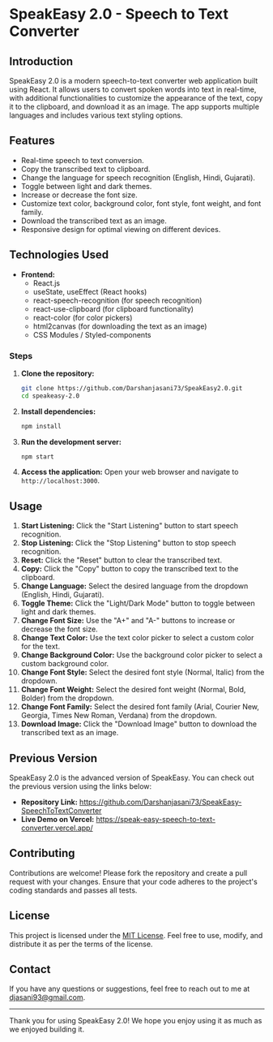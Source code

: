 # SpeakEasy 2.0 - Speech to Text Converter

## Introduction

SpeakEasy 2.0 is a modern speech-to-text converter web application built using React. It allows users to convert spoken words into text in real-time, with additional functionalities to customize the appearance of the text, copy it to the clipboard, and download it as an image. The app supports multiple languages and includes various text styling options.

## Features

- Real-time speech to text conversion.
- Copy the transcribed text to clipboard.
- Change the language for speech recognition (English, Hindi, Gujarati).
- Toggle between light and dark themes.
- Increase or decrease the font size.
- Customize text color, background color, font style, font weight, and font family.
- Download the transcribed text as an image.
- Responsive design for optimal viewing on different devices.

## Technologies Used

- **Frontend:**
  - React.js
  - useState, useEffect (React hooks)
  - react-speech-recognition (for speech recognition)
  - react-use-clipboard (for clipboard functionality)
  - react-color (for color pickers)
  - html2canvas (for downloading the text as an image)
  - CSS Modules / Styled-components

### Steps

1. **Clone the repository:**
   ```sh
   git clone https://github.com/Darshanjasani73/SpeakEasy2.0.git
   cd speakeasy-2.0
   ```

2. **Install dependencies:**
   ```sh
   npm install
   ```

3. **Run the development server:**
   ```sh
   npm start
   ```

4. **Access the application:**
   Open your web browser and navigate to `http://localhost:3000`.

## Usage

1. **Start Listening:** Click the "Start Listening" button to start speech recognition.
2. **Stop Listening:** Click the "Stop Listening" button to stop speech recognition.
3. **Reset:** Click the "Reset" button to clear the transcribed text.
4. **Copy:** Click the "Copy" button to copy the transcribed text to the clipboard.
5. **Change Language:** Select the desired language from the dropdown (English, Hindi, Gujarati).
6. **Toggle Theme:** Click the "Light/Dark Mode" button to toggle between light and dark themes.
7. **Change Font Size:** Use the "A+" and "A-" buttons to increase or decrease the font size.
8. **Change Text Color:** Use the text color picker to select a custom color for the text.
9. **Change Background Color:** Use the background color picker to select a custom background color.
10. **Change Font Style:** Select the desired font style (Normal, Italic) from the dropdown.
11. **Change Font Weight:** Select the desired font weight (Normal, Bold, Bolder) from the dropdown.
12. **Change Font Family:** Select the desired font family (Arial, Courier New, Georgia, Times New Roman, Verdana) from the dropdown.
13. **Download Image:** Click the "Download Image" button to download the transcribed text as an image.

## Previous Version

SpeakEasy 2.0 is the advanced version of SpeakEasy. You can check out the previous version using the links below:

- **Repository Link:** https://github.com/Darshanjasani73/SpeakEasy-SpeechToTextConverter
- **Live Demo on Vercel:** https://speak-easy-speech-to-text-converter.vercel.app/

## Contributing

Contributions are welcome! Please fork the repository and create a pull request with your changes. Ensure that your code adheres to the project's coding standards and passes all tests.

## License

This project is licensed under the [MIT License](LICENSE). Feel free to use, modify, and distribute it as per the terms of the license.

## Contact

If you have any questions or suggestions, feel free to reach out to me at [djasani93@gmail.com](mailto:djasani93@gmail.com).

---

Thank you for using SpeakEasy 2.0! We hope you enjoy using it as much as we enjoyed building it.
